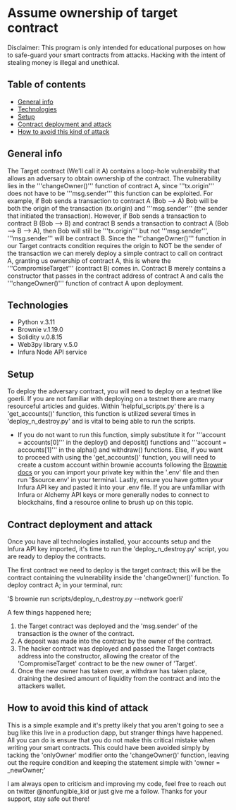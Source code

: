 # Assume ownership of target contract

Disclaimer: This program is only intended for educational purposes on how to safe-guard your smart contracts from attacks. Hacking with the intent of stealing money is illegal and unethical.

## Table of contents
* [General info](#general-info)
* [Technologies](#technologies)
* [Setup](#setup)
* [Contract deployment and attack](#contract-deployment-and-attack)
* [How to avoid this kind of attack](#how-to-avoid-this-kind-of-attack)


## General info
The Target contract (We'll call it A) contains a loop-hole vulnerability that allows an adversary to obtain ownership of the contract. The vulnerability lies in the '''changeOwner()''' function of contract A, since '''tx.origin''' does not have to be '''msg.sender''' this function can be exploited. For example, if Bob sends a transaction to contract A (Bob --> A) Bob will be both the origin of the transaction (tx.origin) and '''msg.sender''' (the sender that initiated the transaction). However, if Bob sends a transaction to contract B (Bob --> B) and contract B sends a transaction to contract A (Bob --> B --> A), then Bob will still be '''tx.origin''' but not '''msg.sender''', '''msg.sender''' will be contract B.
Since the '''changeOwner()''' function in our Target contracts condition requires the origin to NOT be the sender of the transaction we can merely deploy a simple contract to call on contract A, granting us ownership of contract A, this is where the '''CompromiseTarget''' (contract B) comes in. Contract B merely contains a constructor that passes in the contract address of contract A and calls the '''changeOwner()''' function of contract A upon deployment.


## Technologies
* Python v.3.11
* Brownie v.1.19.0
* Solidity v.0.8.15
* Web3py library v.5.0
* Infura Node API service


## Setup
To deploy the adversary contract, you will need to deploy on a testnet like goerli. If you are not familiar with deploying on a testnet there are many resourceful articles and guides. 
Within 'helpful_scripts.py' there is a 'get_accounts()' function, this function is utilized several times in 'deploy_n_destroy.py' and is vital to being able to run the scripts. 
* If you do not want to run this function, simply substitute it for '''account = accounts[0]''' in the deploy() and deposit() functions and '''account = accounts[1]''' in the alpha() and withdraw() functions. 
Else, if you want to proceed with using the 'get_accounts()' function, you will need to create a custom account within brownie accounts following the [Brownie docs](https://eth-brownie.readthedocs.io/en/stable/account-management.html) or you can import your private key within the '.env' file and then run '$source.env' in your terminal. 
Lastly, ensure you have gotten your Infura API key and pasted it into your .env file. If you are unfamiliar with Infura or Alchemy API keys or more generally nodes to connect to blockchains, find a resource online to brush up on this topic.


## Contract deployment and attack
Once you have all technologies installed, your accounts setup and the Infura API key imported, it's time to run the 'deploy_n_destroy.py' script, you are ready to deploy the contracts.

The first contract we need to deploy is the target contract; this will be the contract containing the vulnerability inside the 'changeOwner()' function. 
To deploy contract A; in your terminal, run:

'$ brownie run scripts/deploy_n_destroy.py --network goerli'

A few things happened here; 
1. the Target contract was deployed and the 'msg.sender' of the transaction is the owner of the contract. 
2. A deposit was made into the contract by the owner of the contract. 
3. The hacker contract was deployed and passed the Target contracts address into the constructor, allowing the creator of the 'CompromiseTarget' contract to be the new owner of 'Target'.  
4. Once the new owner has taken over, a withdraw has taken place, draining the desired amount of liquidity from the contract and into the attackers wallet. 


## How to avoid this kind of attack
This is a simple example and it's pretty likely that you aren't going to see a bug like this live in a production dapp, but stranger things have happened. All you can do is ensure that you do not make this critical mistake when writing your smart contracts. This could have been avoided simply by tacking the 'onlyOwner' modifier onto the 'changeOwner()' function, leaving out the require condition and keeping the statement simple with 'owner = _newOwner;'


I am always open to criticism and improving my code, feel free to reach out on twitter @nonfungible_kid or just give me a follow. Thanks for your support, stay safe out there!
